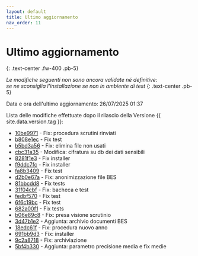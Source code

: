 ```yaml
---
layout: default
title: Ultimo aggiornamento
nav_order: 11
---
```


# Ultimo aggiornamento
{: .text-center .fw-400 .pb-5}

_Le modifiche seguenti non sono ancora validate né definitive:<br>se ne sconsiglia l'installazione se non in ambiente di test_
{: .text-center .pb-5}

Data e ora dell'ultimo aggiornamento: 26/07/2025 01:37

Lista delle modifiche effettuate dopo il rilascio della Versione {{ site.data.version.tag }}:

- [10be9971](http://github.com/iisgiua/giuaschool/commit/10be9971a844a2a558970a03d13a2424e728fc04) - Fix: procedura scrutini rinviati
- [b808e1ec](http://github.com/iisgiua/giuaschool/commit/b808e1ec8e2b27c029b3c2de9b7d1e82ef617fe6) - Fix test
- [b5bd3a56](http://github.com/iisgiua/giuaschool/commit/b5bd3a5670cce12a36bfd276f970bd2ef7c3a6d7) - Fix: elimina file non usati
- [cbc31a35](http://github.com/iisgiua/giuaschool/commit/cbc31a35fe9426b7316673062eb10438fe94f87d) - Modifica: cifratura su db dei dati sensibili
- [8281f1e3](http://github.com/iisgiua/giuaschool/commit/8281f1e3f7e8a52fb628120232672919424aec37) - Fix installer
- [f9ddc7fc](http://github.com/iisgiua/giuaschool/commit/f9ddc7fcc8810543a93e7cf9cf179817a173475c) - Fix installer
- [fa8b3409](http://github.com/iisgiua/giuaschool/commit/fa8b3409de3f91f7ac7c542c5a197ce6060acd61) - Fix test
- [d2b0e67a](http://github.com/iisgiua/giuaschool/commit/d2b0e67a5458faeacbca2f699effddd41720b60d) - Fix: anonimizzazione file BES
- [81bbcdd8](http://github.com/iisgiua/giuaschool/commit/81bbcdd82b0dd02f5526a2c4b688a1a9af259e4d) - Fix tests
- [31f04cbf](http://github.com/iisgiua/giuaschool/commit/31f04cbfeabb3ee8f9e9512a3c9a009dac481378) - Fix: bacheca e test
- [fedbf570](http://github.com/iisgiua/giuaschool/commit/fedbf5706562d35c533777cf454308e2b8a6d40f) - Fix test
- [6f6c19bc](http://github.com/iisgiua/giuaschool/commit/6f6c19bc454f9c7fb09b29d02c1921e477e478ef) - Fix test
- [682a00f1](http://github.com/iisgiua/giuaschool/commit/682a00f13cd486eee8f4b35ba797401f9d36734f) - Fix tests
- [b06e89c8](http://github.com/iisgiua/giuaschool/commit/b06e89c8e251728cb6fad7615e9a4eaf07f86684) - Fix: presa visione scrutinio
- [3d47b1e2](http://github.com/iisgiua/giuaschool/commit/3d47b1e2cf21e80ea48f4ab412c7b0e45967c709) - Aggiunta: archivio documenti BES
- [18edc61f](http://github.com/iisgiua/giuaschool/commit/18edc61f2252d7705c7fdd565ab605c937a3692c) - Fix: procedura nuovo anno
- [691bb9d3](http://github.com/iisgiua/giuaschool/commit/691bb9d317103d1932fb2ec8183b1d1bd7f98fcd) - Fix: installer
- [9c2a8718](http://github.com/iisgiua/giuaschool/commit/9c2a87182da9d0dd507e7e445dc369d7049ebbd3) - Fix: archiviazione
- [5bf4b330](http://github.com/iisgiua/giuaschool/commit/5bf4b3304c00651842827edac3fa6502b56286d6) - Aggiunta: parametro precisione media e fix medie

